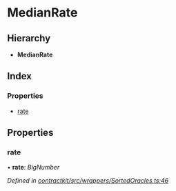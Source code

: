 # MedianRate

## Hierarchy

* **MedianRate**

## Index

### Properties

* [rate](../interfaces/_wrappers_sortedoracles_.medianrate.md#rate)

## Properties

### rate

• **rate**: _BigNumber_

_Defined in_ [_contractkit/src/wrappers/SortedOracles.ts:46_](https://github.com/celo-org/celo-monorepo/blob/master/packages/contractkit/src/wrappers/SortedOracles.ts#L46)

